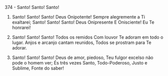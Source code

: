 374 - Santo! Santo! Santo!

1. Santo! Santo! Santo! Deus Onipotente!
   Sempre alegremente a Ti exaltarei;
   Santo! Santo! Santo! Deus Onipresente
   E Onisciente! Eu Te honrarei!

2. Santo! Santo! Santo! Todos os remidos
   Com louvor Te adoram em todo o lugar.
   Anjos e arcanjo cantam reunidos,
   Todos se prostram para Te adorar.

3. Santo! Santo! Santo! Deus de amor, piedoso,
   Teu fulgor excelso não pode o homem ver;
   És três vezes Santo, Todo-Poderoso,
   Justo e Sublime, Fonte do saber!
